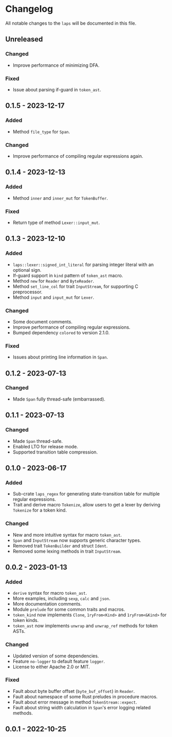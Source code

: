 # Changelog

All notable changes to the `laps` will be documented in this file.

## Unreleased

### Changed

* Improve performance of minimizing DFA.

### Fixed

* Issue about parsing if-guard in `token_ast`.

## 0.1.5 - 2023-12-17

### Added

* Method `file_type` for `Span`.

### Changed

* Improve performance of compiling regular expressions again.

## 0.1.4 - 2023-12-13

### Added

* Method `inner` and `inner_mut` for `TokenBuffer`.

### Fixed

* Return type of method `Lexer::input_mut`.

## 0.1.3 - 2023-12-10

### Added

* `laps::lexer::signed_int_literal` for parsing integer literal with an optional sign.
* If-guard support in `kind` pattern of `token_ast` macro.
* Method `new` for `Reader` and `ByteReader`.
* Method `set_line_col` for trait `InputStream`, for supporting C preprocessor.
* Method `input` and `input_mut` for `Lexer`.

### Changed

* Some document comments.
* Improve performance of compiling regular expressions.
* Bumped dependency `colored` to version 2.1.0.

### Fixed

* Issues about printing line information in `Span`.

## 0.1.2 - 2023-07-13

### Changed

* Made `Span` fully thread-safe (embarrassed).

## 0.1.1 - 2023-07-13

### Changed

* Made `Span` thread-safe.
* Enabled LTO for release mode.
* Supported transition table compression.

## 0.1.0 - 2023-06-17

### Added

* Sub-crate `laps_regex` for generating state-transition table for multiple regular expressions.
* Trait and derive macro `Tokenize`, allow users to get a lexer by deriving `Tokenize` for a token kind.

### Changed

* New and more intuitive syntax for macro `token_ast`.
* `Span` and `InputStream` now supports generic character types.
* Removed trait `TokenBuilder` and struct `Ident`.
* Removed some lexing methods in trait `InputStream`.

## 0.0.2 - 2023-01-13

### Added

* `derive` syntax for macro `token_ast`.
* More examples, including `sexp`, `calc` and `json`.
* More documentation comments.
* Module `prelude` for some common traits and macros.
* `token_kind` now implements `Clone`, `1ryFrom<Kind>` and `1ryFrom<&Kind>` for token kinds.
* `token_ast` now implements `unwrap` and `unwrap_ref` methods for token ASTs.

### Changed

* Updated version of some dependencies.
* Feature `no-logger` to default feature `logger`.
* License to either Apache 2.0 or MIT.

### Fixed

* Fault about byte buffer offset (`byte_buf_offset`) in `Reader`.
* Fault about namespace of some Rust preludes in procedure macros.
* Fault about error message in method `TokenStream::expect`.
* Fault about string width calculation in `Span`'s error logging related methods.

## 0.0.1 - 2022-10-25
